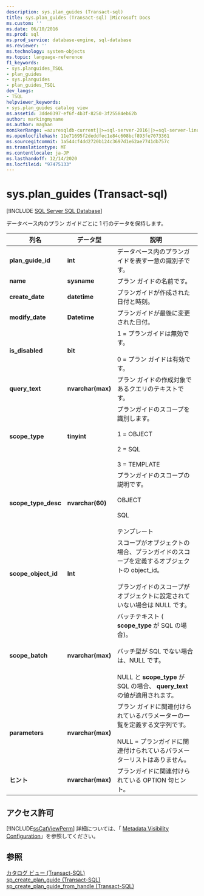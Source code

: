 ```yaml
---
description: sys.plan_guides (Transact-sql)
title: sys.plan_guides (Transact-sql) |Microsoft Docs
ms.custom: ''
ms.date: 06/10/2016
ms.prod: sql
ms.prod_service: database-engine, sql-database
ms.reviewer: ''
ms.technology: system-objects
ms.topic: language-reference
f1_keywords:
- sys.planguides_TSQL
- plan_guides
- sys.planguides
- plan_guides_TSQL
dev_langs:
- TSQL
helpviewer_keywords:
- sys.plan_guides catalog view
ms.assetid: 3dde0397-ef6f-4b3f-8250-3f25584eb62b
author: markingmyname
ms.author: maghan
monikerRange: =azuresqldb-current||>=sql-server-2016||>=sql-server-linux-2017||=azuresqldb-mi-current
ms.openlocfilehash: 11e71695f2deddfec1e84c608bcf893fe7073361
ms.sourcegitcommit: 1a544cf4dd2720b124c3697d1e62ae7741db757c
ms.translationtype: MT
ms.contentlocale: ja-JP
ms.lasthandoff: 12/14/2020
ms.locfileid: "97475133"
---
```

# <a name="sysplan_guides-transact-sql"></a>sys.plan_guides (Transact-sql)
[!INCLUDE [SQL Server SQL Database](../../includes/applies-to-version/sql-asdb.md)]

  データベース内のプラン ガイドごとに 1 行のデータを保持します。  
  
|列名|データ型|説明|  
|-----------------|---------------|-----------------|  
|**plan_guide_id**|**int**|データベース内のプランガイドを表す一意の識別子です。|  
|**name**|**sysname**|プラン ガイドの名前です。|  
|**create_date**|**datetime**|プランガイドが作成された日付と時刻。|  
|**modify_date**|**Datetime**|プランガイドが最後に変更された日付。|  
|**is_disabled**|**bit**|1 = プランガイドは無効です。<br /><br /> 0 = プラン ガイドは有効です。|  
|**query_text**|**nvarchar(max)**|プラン ガイドの作成対象であるクエリのテキストです。|  
|**scope_type**|**tinyint**|プランガイドのスコープを識別します。<br /><br /> 1 = OBJECT<br /><br /> 2 = SQL<br /><br /> 3 = TEMPLATE|  
|**scope_type_desc**|**nvarchar(60)**|プランガイドのスコープの説明です。<br /><br /> OBJECT<br /><br /> SQL<br /><br /> テンプレート|  
|**scope_object_id**|**Int**|スコープがオブジェクトの場合、プランガイドのスコープを定義するオブジェクトの object_id。<br /><br /> プランガイドのスコープがオブジェクトに設定されていない場合は NULL です。|  
|**scope_batch**|**nvarchar(max)**|バッチテキスト ( **scope_type** が SQL の場合)。<br /><br /> バッチ型が SQL でない場合は、NULL です。<br /><br /> NULL と **scope_type** が SQL の場合、 **query_text** の値が適用されます。|  
|**parameters**|**nvarchar(max)**|プラン ガイドに関連付けられているパラメーターの一覧を定義する文字列です。<br /><br /> NULL = プランガイドに関連付けられているパラメーターリストはありません。|  
|**ヒント**|**nvarchar(max)**|プランガイドに関連付けられている OPTION 句ヒント。|  
  
## <a name="permissions"></a>アクセス許可  
 [!INCLUDE[ssCatViewPerm](../../includes/sscatviewperm-md.md)] 詳細については、「 [Metadata Visibility Configuration](../../relational-databases/security/metadata-visibility-configuration.md)」を参照してください。  
  
## <a name="see-also"></a>参照  
 [カタログ ビュー &#40;Transact-SQL&#41;](../../relational-databases/system-catalog-views/catalog-views-transact-sql.md)   
 [sp_create_plan_guide &#40;Transact-SQL&#41;](../../relational-databases/system-stored-procedures/sp-create-plan-guide-transact-sql.md)   
 [sp_create_plan_guide_from_handle &#40;Transact-SQL&#41;](../../relational-databases/system-stored-procedures/sp-create-plan-guide-from-handle-transact-sql.md)  
  
  
